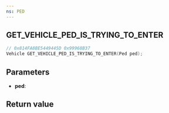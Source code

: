 ```yaml
---
ns: PED
---
```

## GET_VEHICLE_PED_IS_TRYING_TO_ENTER

```c
// 0x814FA8BE5449445D 0x99968B37
Vehicle GET_VEHICLE_PED_IS_TRYING_TO_ENTER(Ped ped);
```

## Parameters
* **ped**: 

## Return value
